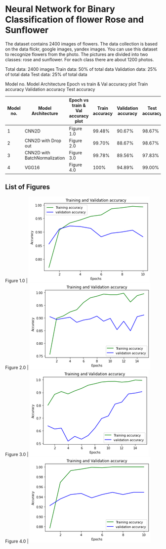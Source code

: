 # Neural Network for Binary Classification of flower Rose and Sunflower

The dataset contains 2400 images of flowers. The data collection is based on the data flickr, google images, yandex images. You can use this dataset to recognize flowers from the photo. The pictures are divided into two classes: rose and  sunflower. For each class there are about 1200 photos.
 
Total data: 2400 images
Train data: 50% of total data
Validation data: 25% of total data
Test data:  25% of total data

Model no.
Model Architecture
Epoch vs train & Val accuracy plot
Train accuracy
Validation accuracy
Test accuracy

Model no. | Model Architecture | Epoch vs train & Val accuracy plot | Train accuracy | Validation accuracy | Test accuracy
--- | --- | --- | --- | --- | ---
1 | CNN2D | Figure 1.0 | 99.48% | 90.67% | 98.67%
2 | CNN2D with Drop out | Figure 2.0 | 99.70% | 88.67% | 98.67%
3 | CNN2D with BatchNormalization | Figure 3.0 | 99.78% | 89.56% | 97.83%
4 | VGG16 | Figure 4.0 | 100% | 94.89% | 99.00% 
 
 
## List of Figures
Figure 1.0 | ![alt text](https://github.com/krishnapal2545/NNFL_FlowerClassification/blob/master/Accuracy_vs_Epoch_Plot/FirstModel.png?raw=true)
Figure 2.0 | ![alt text](https://github.com/krishnapal2545/NNFL_FlowerClassification/blob/master/Accuracy_vs_Epoch_Plot/SecondModel.png?raw=true)
Figure 3.0 | ![alt text](https://github.com/krishnapal2545/NNFL_FlowerClassification/blob/master/Accuracy_vs_Epoch_Plot/ThirdModel.png?raw=true)
Figure 4.0 | ![alt text](https://github.com/krishnapal2545/NNFL_FlowerClassification/blob/master/Accuracy_vs_Epoch_Plot/FourthModel.png?raw=true)

